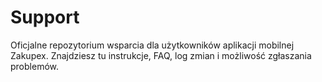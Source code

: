 # Support
Oficjalne repozytorium wsparcia dla użytkowników aplikacji mobilnej Zakupex. Znajdziesz tu instrukcje, FAQ, log zmian i możliwość zgłaszania problemów.
